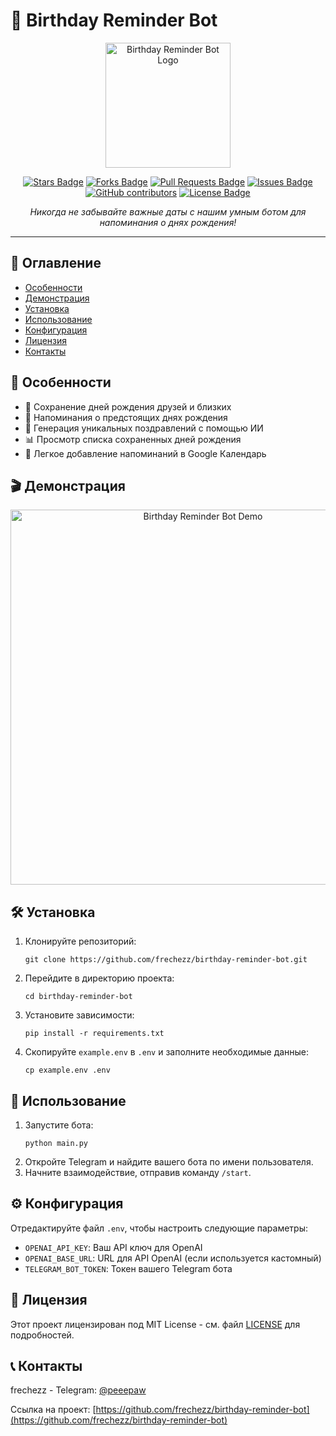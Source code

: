 # 🎂 Birthday Reminder Bot

<p align="center">
  <img src="https://i.postimg.cc/Nf2vrrkQ/realistic-3d-white-gift-box-with-golden-glossy-ribbon-bow-isolated-on-transparent-background-3d-rend.webp" alt="Birthday Reminder Bot Logo" width="200"/>
</p>

<p align="center">
  <a href="https://github.com/frechezz/birthday-reminder-bot/stargazers"><img src="https://img.shields.io/github/stars/frechezz/birthday-reminder-bot" alt="Stars Badge"/></a>
  <a href="https://github.com/frechezz/birthday-reminder-bot/network/members"><img src="https://img.shields.io/github/forks/frechezz/birthday-reminder-bot" alt="Forks Badge"/></a>
  <a href="https://github.com/frechezz/birthday-reminder-bot/pulls"><img src="https://img.shields.io/github/issues-pr/frechezz/birthday-reminder-bot" alt="Pull Requests Badge"/></a>
  <a href="https://github.com/frechezz/birthday-reminder-bot/issues"><img src="https://img.shields.io/github/issues/frechezz/birthday-reminder-bot" alt="Issues Badge"/></a>
  <a href="https://github.com/frechezz/birthday-reminder-bot/graphs/contributors"><img alt="GitHub contributors" src="https://img.shields.io/github/contributors/frechezz/birthday-reminder-bot?color=2b9348"></a>
  <a href="https://github.com/frechezz/birthday-reminder-bot/blob/master/LICENSE"><img src="https://img.shields.io/github/license/frechezz/birthday-reminder-bot?color=2b9348" alt="License Badge"/></a>
</p>

<p align="center">
  <i>Никогда не забывайте важные даты с нашим умным ботом для напоминания о днях рождения!</i>
</p>

<hr>

## 📌 Оглавление

- [Особенности](#-особенности)
- [Демонстрация](#-демонстрация)
- [Установка](#-установка)
- [Использование](#-использование)
- [Конфигурация](#-конфигурация)
- [Лицензия](LICENSE)
- [Контакты](#-контакты)

## 🚀 Особенности

- 📅 Сохранение дней рождения друзей и близких
- 🔔 Напоминания о предстоящих днях рождения
- 🎉 Генерация уникальных поздравлений с помощью ИИ
- 📊 Просмотр списка сохраненных дней рождения
- 🔗 Легкое добавление напоминаний в Google Календарь

## 🎬 Демонстрация

<p align="center">
  <img src="https://i.postimg.cc/Z5z2BsqL/1-BAC167-D-8783-4021-A1-D6-6-BE1928-C7382.png" alt="Birthday Reminder Bot Demo" width="600"/>
</p>

## 🛠 Установка

1. Клонируйте репозиторий:
   ```
   git clone https://github.com/frechezz/birthday-reminder-bot.git
   ```
2. Перейдите в директорию проекта:
   ```
   cd birthday-reminder-bot
   ```
3. Установите зависимости:
   ```
   pip install -r requirements.txt
   ```
4. Скопируйте `example.env` в `.env` и заполните необходимые данные:
   ```
   cp example.env .env
   ```

## 🎈 Использование

1. Запустите бота:
   ```
   python main.py
   ```
2. Откройте Telegram и найдите вашего бота по имени пользователя.
3. Начните взаимодействие, отправив команду `/start`.

## ⚙ Конфигурация

Отредактируйте файл `.env`, чтобы настроить следующие параметры:

- `OPENAI_API_KEY`: Ваш API ключ для OpenAI
- `OPENAI_BASE_URL`: URL для API OpenAI (если используется кастомный)
- `TELEGRAM_BOT_TOKEN`: Токен вашего Telegram бота

## 📄 Лицензия

Этот проект лицензирован под MIT License - см. файл [LICENSE](LICENSE) для подробностей.

## 📞 Контакты

frechezz - Telegram: [@peeepaw](https://t.me/peeepaw)

Ссылка на проект: [https://github.com/frechezz/birthday-reminder-bot](https://github.com/frechezz/birthday-reminder-bot)
